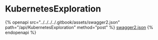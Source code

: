 # KubernetesExploration

{% openapi src="../../../../.gitbook/assets/swagger2.json" path="/api/KubernetesExploration" method="post" %}
[swagger2.json](../../../../.gitbook/assets/swagger2.json)
{% endopenapi %}
